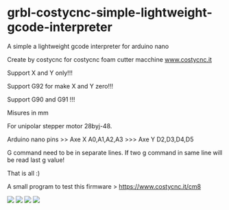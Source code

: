 # grbl-costycnc-simple-lightweight-gcode-interpreter
A simple a lightweight gcode interpreter for arduino nano

Create by costycnc for costycnc foam cutter macchine www.costycnc.it

Support X and Y only!!!

Support G92 for make X and Y zero!!!

Support G90 and G91 !!!

Misures in mm

For unipolar stepper motor 28byj-48.

Arduino nano pins >> Axe X  A0,A1,A2,A3 >>> Axe Y D2,D3,D4,D5 

G command need to be in separate lines. If two g command in same line will be read last g value!

That is all :)

A small program to test this firmware > https://www.costycnc.it/cm8


<img src="https://github.com/costycnc/grbl-costycnc-simple-lightweight-gcode-interpreter/blob/main/foto/mount8.jpg">

<img src="https://github.com/costycnc/grbl-costycnc-simple-lightweight-gcode-interpreter/blob/main/foto/8.jpg">

<img src="https://github.com/costycnc/grbl-costycnc-simple-lightweight-gcode-interpreter/blob/main/foto/schematic.jpg">

<img src="https://github.com/costycnc/grbl-costycnc-simple-lightweight-gcode-interpreter/blob/main/foto/schematicpc.jpg">



 



